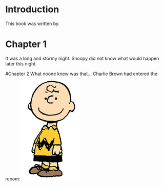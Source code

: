 # Introduction
This book was written by.

# Chapter 1
It was a long and stormy night. Snoopy did not know what would happen later this night.

#Chapter 2
What noone knew was that...
Charlie Brown had entered the reoom:![Charlie Brown](Charlie_Brown.png)

